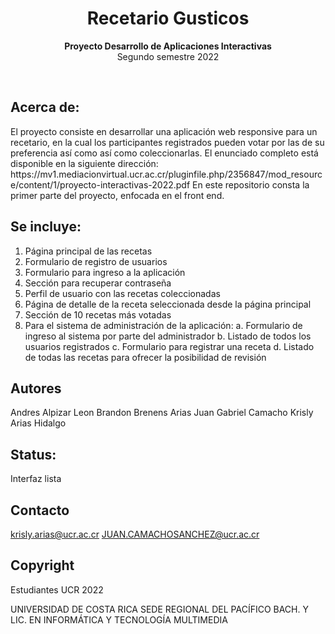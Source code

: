 <!-- <div align="center"><img src="app/src/main/res/mipmap-xhdpi/ic_launcher.png"></div> -->
<h1 align="center">Recetario Gusticos</h1>
<p align="center"><strong>Proyecto Desarrollo de Aplicaciones Interactivas</strong>
<br>Segundo semestre 2022</p>
<br/>
<!--<div align="center"><img src="demo.gif"></img></div>-->
<h2>Acerca de:</h2>
El proyecto consiste en desarrollar una aplicación web responsive para un recetario, en la cual los participantes registrados pueden votar por las de su
preferencia así como así como coleccionarlas. El enunciado completo está disponible en la siguiente dirección: 
https://mv1.mediacionvirtual.ucr.ac.cr/pluginfile.php/2356847/mod_resource/content/1/proyecto-interactivas-2022.pdf
En este repositorio consta la primer parte del proyecto, enfocada en el front end.


<h2>Se incluye:</h2>

1. Página principal de las recetas
2. Formulario de registro de usuarios
3. Formulario para ingreso a la aplicación
4. Sección para recuperar contraseña
5. Perfil de usuario con las recetas coleccionadas
6. Página de detalle de la receta seleccionada desde la página principal
7. Sección de 10 recetas más votadas
8. Para el sistema de administración de la aplicación:
a. Formulario de ingreso al sistema por parte del administrador
b. Listado de todos los usuarios registrados
c. Formulario para registrar una receta
d. Listado de todas las recetas para ofrecer la posibilidad de revisión

<h2>Autores</h2>

Andres Alpizar Leon
Brandon Brenens Arias
Juan Gabriel Camacho
Krisly Arias Hidalgo


<h2>Status:</h2>
Interfaz lista

<h2>Contacto</h2>

krisly.arias@ucr.ac.cr
JUAN.CAMACHOSANCHEZ@ucr.ac.cr

<h2>Copyright</h2>

Estudiantes UCR 2022

UNIVERSIDAD DE COSTA RICA
SEDE REGIONAL DEL PACÍFICO
BACH. Y LIC. EN INFORMÁTICA Y TECNOLOGÍA MULTIMEDIA